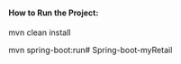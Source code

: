 #### __How to Run the Project:__
mvn clean install

mvn spring-boot:run#   S p r i n g - b o o t - m y R e t a i l  
 